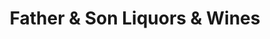 ---
title: "Father & Son Liquors & Wines"
url: /jamaica/father-and-son-liquors-and-wines/
shop: alcohol
---